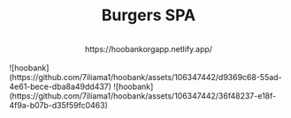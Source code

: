 <div align="center">
<h1>Burgers SPA</h1>
  <br>
 https://hoobankorgapp.netlify.app/
</div>
<br>
<div align="center">

</div>
![hoobank](https://github.com/7iliama1/hoobank/assets/106347442/d9369c68-55ad-4e61-bece-dba8a49dd437)
![hoobank](https://github.com/7iliama1/hoobank/assets/106347442/36f48237-e18f-4f9a-b07b-d35f59fc0463)
